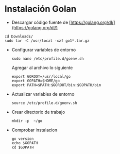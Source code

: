# Instalación Golan

- Descargar código fuente de [https://golang.org/dl/](https://golang.org/dl/)

```console
cd Downloads/
sudo tar -C /usr/local -xzf go1*.tar.gz
```

- Configurar variables de entorno

      sudo nano /etc/profile.d/goenv.sh

    Agregar al archivo lo siguiente

      export GOROOT=/usr/local/go
      export GOPATH=$HOME/go
      export PATH=$PATH:$GOROOT/bin:$GOPATH/bin

- Actualizar variables de entorno

      source /etc/profile.d/goenv.sh

- Crear directorio de trabajo

      mkdir -p  ~/go

- Comprobar instalacion

      go version
      echo $GOPATH
      cd $GOPATH
